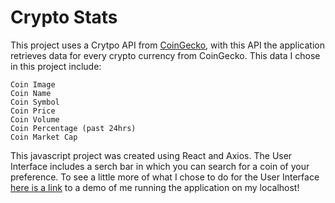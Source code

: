 # Crypto Stats

This project uses a Crytpo API from [CoinGecko](https://www.coingecko.com/), with this API the application retrieves data for every crypto currency from CoinGecko. 
This data I chose in this project include: 
```
Coin Image
Coin Name
Coin Symbol
Coin Price
Coin Volume
Coin Percentage (past 24hrs)
Coin Market Cap
```
This javascript project was created using React and Axios.
The User Interface includes a serch bar in which you can search for a coin of your preference.
To see a little more of what I chose to do for the User Interface [here is a link](https://youtu.be/QWstT6ieeEo) to a demo of me running the application on my localhost!

